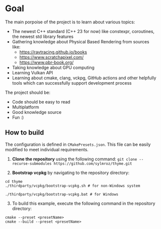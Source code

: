 # Goal
The main porpoise of the project is to learn about various topics:
- The newest C++ standard (C++ 23 for now) like constexpr, coroutines, the newest std library features
- Gathering knowledge about Physical Based Rendering from sources like:
  * https://raytracing.github.io/books
  * https://www.scratchapixel.com/
  * https://www.pbr-book.org/
- Taking knowledge about GPU computing
- Learning Vulkan API
- Learning about cmake, clang, vckpg, GitHub actions and other helpfully tools which can successfully support development process

The project should be:
- Code should be easy to read
- Multiplatform
- Good knowledge source
- Fun :)

## How to build
The configuration is defined in `CMakePresets.json`. This file can be easily modified to meet individual requirements.

1. **Clone the repository** using the following command:
```git clone --recurse-submodules https://github.com/sylmroz/thyme.git```

2. **Bootstrap vcpkg** by navigating to the repository directory:
```
cd thyme
./thirdparty/vcpkg/bootstrap-vcpkg.sh # for non-Windows system

./thirdparty/vcpkg/bootstrap-vcpkg.bat # for Windows
```

3. To build this example, execute the following command in the repository directory:
```
cmake --preset <presetName>
cmake --build --preset <presetName>
```
